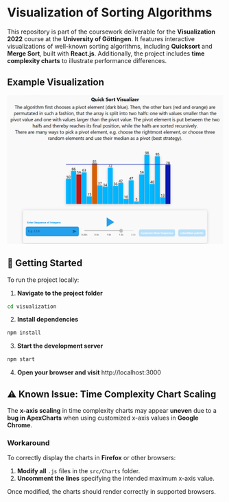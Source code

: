 # Visualization of Sorting Algorithms

This repository is part of the coursework deliverable for the **Visualization 2022** course at the **University of Göttingen**. It features interactive visualizations of well-known sorting algorithms, including **Quicksort** and **Merge Sort**, built with **React.js**. Additionally, the project includes **time complexity charts** to illustrate performance differences.

## Example Visualization
![Sorting Algorithm Visualizer](public/visualizer_example.png)

## 🚀 Getting Started
To run the project locally:
1. **Navigate to the project folder**
```sh
cd visualization
```
2. **Install dependencies**

```sh
npm install
```

3. **Start the development server**
```sh
npm start
```
4. **Open your browser and visit** http://localhost:3000


## ⚠️ Known Issue: Time Complexity Chart Scaling
The **x-axis scaling** in time complexity charts may appear **uneven** due to a **bug in ApexCharts** when using customized x-axis values in **Google Chrome**.

### Workaround
To correctly display the charts in **Firefox** or other browsers:
1. **Modify all** `.js` files in the `src/Charts` folder.
2. **Uncomment the lines** specifying the intended maximum x-axis value.

Once modified, the charts should render correctly in supported browsers.